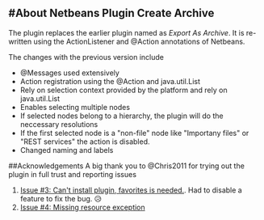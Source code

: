 #About Netbeans Plugin Create Archive
-------------------------------------

The plugin replaces the earlier plugin named as *Export As Archive*. It is re-written using the ActionListener and @Action annotations of Netbeans. 

The changes with the previous version include
* @Messages used extensively
* Action registration using the @Action and java.util.List<DataObject>
* Rely on selection context provided by the platform and rely on java.util.List<DataObject>
* Enables selecting multiple nodes
* If selected nodes belong to a hierarchy, the plugin will do the neccessary resolutions
* If the first selected node is a "non-file" node like "Importany files" or "REST services" the action is disabled.
* Changed naming and labels

##Acknowledgements
A big thank you to @Chris2011 for trying out the plugin in full trust and reporting issues

1. [Issue #3: Can't install plugin, favorites is needed.](https://github.com/manikantannaren/mynetbeans/issues/3). Had to disable a feature to fix the bug. :disappointed_relieved:
2. [Issue #4: Missing resource exception](https://github.com/manikantannaren/mynetbeans/issues/4)
